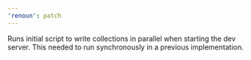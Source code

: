 ```yaml
---
'renoun': patch
---
```


Runs initial script to write collections in parallel when starting the dev server. This needed to run synchronously in a previous implementation.
